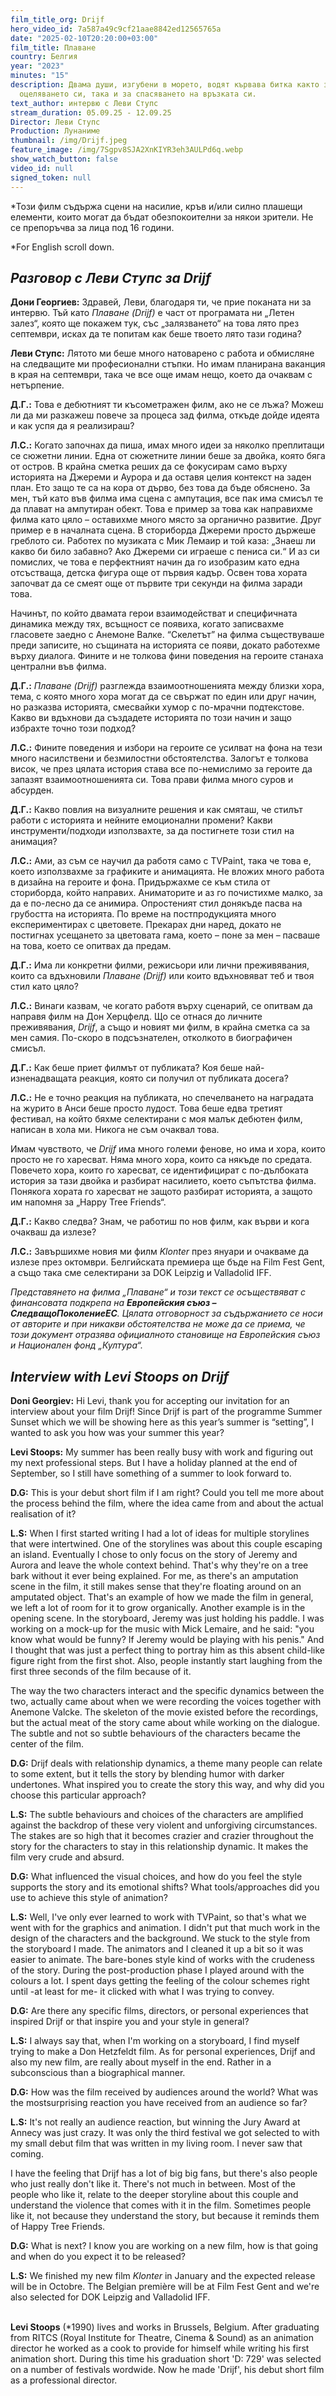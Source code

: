 ```yaml
---
film_title_org: Drijf
hero_video_id: 7a587a49c9cf21aae8842ed12565765a
date: "2025-02-10T20:20:00+03:00"
film_title: Плаване
country: Белгия
year: "2023"
minutes: "15"
description: Двама души, изгубени в морето, водят кървава битка както за
  оцеляването си, така и за спасяването на връзката си.
text_author: интервю с Леви Ступс
stream_duration: 05.09.25 - 12.09.25
Director: Леви Ступс
Production: Лунаниме
thumbnail: /img/Drijf.jpeg
feature_image: /img/7Sgpv8SJA2XnKIYR3eh3AULPd6q.webp
show_watch_button: false
video_id: null
signed_token: null
---
```

\*Този филм съдържа сцени на насилие, кръв и/или силно плашещи елементи, които могат да бъдат обезпокоителни за някои зрители. Не се препоръчва за лица под 16 години.

\*For English scroll down.

## *Разговор с Леви Ступс за Drijf*

**Дони Георгиев:** Здравей, Леви, благодаря ти, че прие поканата ни за интервю. Тъй като *Плаване (Drijf)* е част от програмата ни „Летен залез“, която ще покажем тук, със „залязването“ на това лято през септември, исках да те попитам как беше твоето лято тази година?

**Леви Ступс:** Лятото ми беше много натоварено с работа и обмисляне на следващите ми професионални стъпки. Но имам планирана ваканция в края на септември, така че все още имам нещо, което да очаквам с нетърпение.

**Д.Г.:** Това е дебютният ти късометражен филм, ако не се лъжа? Можеш ли да ми разкажеш повече за процеса зад филма, откъде дойде идеята и как успя да я реализираш?

**Л.С.:** Когато започнах да пиша, имах много идеи за няколко преплитащи се сюжетни линии. Една от сюжетните линии беше за двойка, която бяга от остров. В крайна сметка реших да се фокусирам само върху историята на Джереми и Аурора и да оставя целия контекст на заден план. Ето защо те са на кора от дърво, без това да бъде обяснено. За мен, тъй като във филма има сцена с ампутация, все пак има смисъл те да плават на ампутиран обект. Това е пример за това как направихме филма като цяло – оставихме много място за органично развитие. Друг пример е в началната сцена. В сториборда Джереми просто държеше греблото си. Работех по музиката с Мик Лемаир и той каза: „Знаеш ли какво би било забавно? Ако Джереми си играеше с пениса си.“ И аз си помислих, че това е перфектният начин да го изобразим като една отсъстваща, детска фигура още от първия кадър. Освен това хората започват да се смеят още от първите три секунди на филма заради това.

Начинът, по който двамата герои взаимодействат и специфичната динамика между тях, всъщност се появиха, когато записвахме гласовете заедно с Анемоне Валке. “Скелетът” на филма съществуваше преди записите, но същината на историята се появи, докато работехме върху диалога. Фините и не толкова фини поведения на героите станаха централни във филма.

**Д.Г.:** *Плаване (Drijf)* разглежда взаимоотношенията между близки хора, тема, с която много хора могат да се свържат по един или друг начин, но разказва историята, смесвайки хумор с по-мрачни подтекстове. Какво ви вдъхнови да създадете историята по този начин и защо избрахте точно този подход?

**Л.С.:** Фините поведения и избори на героите се усилват на фона на тези много насилствени и безмилостни обстоятелства. Залогът е толкова висок, че през цялата история става все по-немислимо за героите да запазят взаимоотношенията си. Това прави филма много суров и абсурден.

**Д.Г.:** Какво повлия на визуалните решения и как смяташ, че стилът работи с историята и нейните емоционални промени? Какви инструменти/подходи използвахте, за да постигнете този стил на анимация?

**Л.С.:** Ами, аз съм се научил да работя само с TVPaint, така че това е, което използвахме за графиките и анимацията. Не вложих много работа в дизайна на героите и фона. Придържахме се към стила от сториборда, който направих. Аниматорите и аз го почистихме малко, за да е по-лесно да се анимира. Опростеният стил донякъде пасва на грубостта на историята. По време на постпродукцията много експериментирах с цветовете. Прекарах дни наред, докато не постигнах усещането за цветовата гама, което – поне за мен – пасваше на това, което се опитвах да предам.

**Д.Г.:** Има ли конкретни филми, режисьори или лични преживявания, които са вдъхновили *Плаване (Drijf)* или които вдъхновяват теб и твоя стил като цяло?

**Л.С.:** Винаги казвам, че когато работя върху сценарий, се опитвам да направя филм на Дон Херцфелд. Що се отнася до личните преживявания, *Drijf*, а също и новият ми филм, в крайна сметка са за мен самия. По-скоро в подсъзнателен, отколкото в биографичен смисъл.

**Д.Г.:** Как беше приет филмът от публиката? Коя беше най-изненадващата реакция, която си получил от публиката досега?

**Л.С.:** Не е точно реакция на публиката, но спечелването на наградата на журито в Анси беше просто лудост. Това беше едва третият фестивал, на който бяхме селектирани с моя малък дебютен филм, написан в хола ми. Никога не съм очаквал това.

Имам чувството, че *Drijf* има много големи фенове, но има и хора, които просто не го харесват. Няма много хора, които са някъде по средата. Повечето хора, които го харесват, се идентифицират с по-дълбоката история за тази двойка и разбират насилието, което съпътства филма. Понякога хората го харесват не защото разбират историята, а защото им напомня за „Happy Tree Friends“.

**Д.Г.:** Какво следва? Знам, че работиш по нов филм, как върви и кога очакваш да излезе?

**Л.С.:** Завършихме новия ми филм *Klonter* през януари и очакваме да излезе през октомври. Белгийската премиера ще бъде на Film Fest Gent, а също така сме селектирани за DOK Leipzig и Valladolid IFF.

*Представянето на филма „Плаване“ и този текст се осъществяват с финансовата подкрепа на **Европейския съюз – СледващоПоколениеЕС**. Цялата отговорност за съдържанието се носи от авторите и при никакви обстоятелства не може да се приема, че този документ отразява официалното становище на Европейския съюз и Национален фонд „Култура“.*



## ***Interview with Levi Stoops on Drijf***

**Doni Georgiev:** Hi Levi, thank you for accepting our invitation for an interview about your film Drijf! Since Drijf is part of the programme Summer Sunset which we will be showing here as this year’s summer is “setting”, I wanted to ask you how was your summer this year?

**Levi Stoops:** My summer has been really busy with work and figuring out my next professional steps. But I have a holiday planned at the end of September, so I still have something of a summer to look forward to.

**D.G:** This is your debut short film if I am right? Could you tell me more about the process behind the film, where the idea came from and about the actual realisation of it?

**L.S:** When I first started writing I had a lot of ideas for multiple storylines that were intertwined. One of the storylines was about this couple escaping an island. Eventually I chose to only focus on the story of Jeremy and Aurora and leave the whole context behind. That's why they're on a tree bark without it ever being explained. For me, as there's an amputation scene in the film, it still makes sense that they're floating around on an amputated object. That's an example of how we made the film in general, we left a lot of room for it to grow organically. Another example is in the opening scene. In the storyboard, Jeremy was just holding his paddle. I was working on a mock-up for the music with Mick Lemaire, and he said: "you know what would be funny? If Jeremy would be playing with his penis." And I thought that was just a perfect thing to portray him as this absent child-like figure right from the first shot. Also, people instantly start laughing from the first three seconds of the film because of it.

The way the two characters interact and the specific dynamics between the two, actually came about when we were recording the voices together with Anemone Valcke. The skeleton of the movie existed before the recordings, but the actual meat of the story came about while working on the dialogue. The subtle and not so subtle behaviours of the characters became the center of the film.



**D.G:** Drijf deals with relationship dynamics, a theme many people can relate to some extent, but it tells the story by blending humor with darker undertones. What inspired you to create the story this way, and why did you choose this particular approach?

**L.S:** The subtle behaviours and choices of the characters are amplified against the backdrop of these very violent and unforgiving circumstances. The stakes are so high that it becomes crazier and crazier throughout the story for the characters to stay in this relationship dynamic. It makes the film very crude and absurd.



**D.G:** What influenced the visual choices, and how do you feel the style supports the story and its emotional shifts? What tools/approaches did you use to achieve this style of animation?

**L.S:** Well, I've only ever learned to work with TVPaint, so that's what we went with for the graphics and animation. I didn't put that much work in the design of the characters and the background. We stuck to the style from the storyboard I made. The animators and I cleaned it up a bit so it was easier to animate. The bare-bones style kind of works with the crudeness of the story. During the post-production phase I played around with the colours a lot. I spent days getting the feeling of the colour schemes right until -at least for me- it clicked with what I was trying to convey. 



**D.G:** Are there any specific films, directors, or personal experiences that inspired Drijf or that inspire you and your style in general?

**L.S:** I always say that, when I'm working on a storyboard, I find myself trying to make a Don Hetzfeldt film.  As for personal experiences, Drijf and also my new film, are really about myself in the end. Rather in a subconscious than a biographical manner.



**D.G:** How was the film received by audiences around the world? What was the mostsurprising reaction you have received from an audience so far?

**L.S:** It's not really an audience reaction, but winning the Jury Award at Annecy was just crazy. It was only the third festival we got selected to with my small debut film that was written in my living room. I never saw that coming. 

I have the feeling that Drijf has a lot of big big fans, but there's also people who just really don't like it. There's not much in between. Most of the people who like it, relate to the deeper storyline about this couple and understand the violence that comes with it in the film.  Sometimes people like it, not because they understand the story, but because it reminds them of Happy Tree Friends.



**D.G:** What is next? I know you are working on a new film, how is that going and when do you expect it to be released?

**L.S:** We finished my new film *Klonter* in January and the expected release will be in Octobre. The Belgian première will be at Film Fest Gent and we're also selected for DOK Leipzig and Valladolid IFF.

\
**Levi Stoops** (*1990) lives and works in Brussels, Belgium. After graduating from RITCS (Royal Institute for Theatre, Cinema & Sound) as an animation director he worked as a cook to provide for himself while writing his first animation short. During this time his graduation short 'D: 729' was selected on a number of festivals wordwide. Now he made 'Drijf', his debut short film as a professional director.
